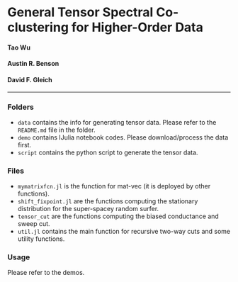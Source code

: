 # General Tensor Spectral Co-clustering for Higher-Order Data

#### Tao Wu
#### Austin R. Benson
#### David F. Gleich
------
### Folders
* `data` contains the info for generating tensor data. Please refer to the `README.md` file in the folder.
* `demo` contains IJulia notebook codes. Please download/process the data first.
* `script` contains the python script to generate the tensor data.

### Files
* `mymatrixfcn.jl` is the function for mat-vec (it is deployed by other functions).
* `shift_fixpoint.jl` are the functions computing the stationary distribution for the super-spacey random surfer.
* `tensor_cut` are the functions computing the biased conductance and sweep cut.
* `util.jl` contains the main function for recursive two-way cuts and some utility functions.

### Usage
Please refer to the demos.
